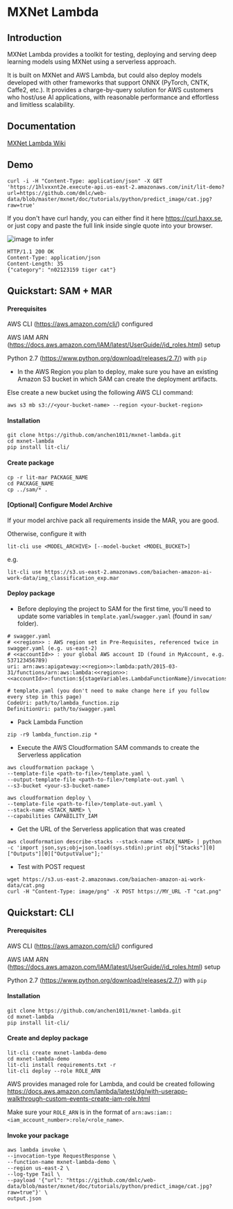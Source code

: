 # MXNet Lambda

## Introduction

MXNet Lambda provides a toolkit for testing, deploying and serving deep learning models using MXNet using a serverless approach.

It is built on MXNet and AWS Lambda, but could also deploy models developed with other frameworks that support ONNX (PyTorch, CNTK, Caffe2, etc.). It provides a charge-by-query solution for AWS customers who host/use AI applications, with reasonable performance and effortless and limitless scalability. 

## Documentation

[MXNet Lambda Wiki](docs/Home.md)

## Demo
```
curl -i -H "Content-Type: application/json" -X GET 'https://1hlvxxnt2e.execute-api.us-east-2.amazonaws.com/init/lit-demo?url=https://github.com/dmlc/web-data/blob/master/mxnet/doc/tutorials/python/predict_image/cat.jpg?raw=true'
```
If you don't have curl handy, you can either find it here https://curl.haxx.se, or just copy and paste the full link inside single quote into your browser.

![image to infer](https://raw.githubusercontent.com/dmlc/web-data/master/mxnet/doc/tutorials/python/predict_image/cat.jpg)
```
HTTP/1.1 200 OK
Content-Type: application/json
Content-Length: 35
{"category": "n02123159 tiger cat"}
```

## Quickstart: SAM + MAR

#### Prerequisites
AWS CLI (https://aws.amazon.com/cli/) configured

AWS IAM ARN (https://docs.aws.amazon.com/IAM/latest/UserGuide//id_roles.html) setup

Python 2.7 (https://www.python.org/download/releases/2.7/) with `pip`

* In the AWS Region you plan to deploy, make sure you have an existing Amazon S3 bucket in which SAM can create the deployment artifacts.

Else create a new bucket using the following AWS CLI command:

```
aws s3 mb s3://<your-bucket-name> --region <your-bucket-region>
```

#### Installation
```
git clone https://github.com/anchen1011/mxnet-lambda.git
cd mxnet-lambda
pip install lit-cli/
```

#### Create package
```
cp -r lit-mar PACKAGE_NAME
cd PACKAGE_NAME
cp ../sam/* .
```

#### [Optional] Configure Model Archive
If your model archive pack all requirements inside the MAR, you are good.

Otherwise, configure it with
```
lit-cli use <MODEL_ARCHIVE> [--model-bucket <MODEL_BUCKET>]
```
e.g.
```
lit-cli use https://s3.us-east-2.amazonaws.com/baiachen-amazon-ai-work-data/img_classification_exp.mar
```

#### Deploy package
- Before deploying the project to SAM for the first time, you'll need to update some variables in `template.yaml`/`swagger.yaml` (found in `sam/` folder).

```
# swagger.yaml
# <<region>> : AWS region set in Pre-Requisites, referenced twice in swagger.yaml (e.g. us-east-2)
# <<accountId>> : your global AWS account ID (found in MyAccount, e.g. 537123456789)
uri: arn:aws:apigateway:<<region>>:lambda:path/2015-03-31/functions/arn:aws:lambda:<<region>>:<<accountId>>:function:${stageVariables.LambdaFunctionName}/invocations

# template.yaml (you don't need to make change here if you follow every step in this page)
CodeUri: path/to/lambda_function.zip
DefinitionUri: path/to/swagger.yaml
```

- Pack Lambda Function
```
zip -r9 lambda_function.zip *
```

- Execute the AWS Cloudformation SAM commands to create the Serverless application

```
aws cloudformation package \
--template-file <path-to-file>/template.yaml \
--output-template-file <path-to-file>/template-out.yaml \
--s3-bucket <your-s3-bucket-name>

aws cloudformation deploy \
--template-file <path-to-file>/template-out.yaml \
--stack-name <STACK_NAME> \
--capabilities CAPABILITY_IAM
```
 

- Get the URL of the Serverless application that was created

```
aws cloudformation describe-stacks --stack-name <STACK_NAME> | python -c 'import json,sys;obj=json.load(sys.stdin);print obj["Stacks"][0]["Outputs"][0]["OutputValue"];'
```

- Test with POST request

```
wget https://s3.us-east-2.amazonaws.com/baiachen-amazon-ai-work-data/cat.png
curl -H "Content-Type: image/png" -X POST https://MY_URL -T "cat.png"
```


## Quickstart: CLI

#### Prerequisites
AWS CLI (https://aws.amazon.com/cli/) configured

AWS IAM ARN (https://docs.aws.amazon.com/IAM/latest/UserGuide//id_roles.html) setup

Python 2.7 (https://www.python.org/download/releases/2.7/) with `pip`

#### Installation
```
git clone https://github.com/anchen1011/mxnet-lambda.git
cd mxnet-lambda
pip install lit-cli/
```

#### Create and deploy package
```
lit-cli create mxnet-lambda-demo
cd mxnet-lambda-demo
lit-cli install requirements.txt -r
lit-cli deploy --role ROLE_ARN
```
AWS provides managed role for Lambda, and could be created following https://docs.aws.amazon.com/lambda/latest/dg/with-userapp-walkthrough-custom-events-create-iam-role.html

Make sure your `ROLE_ARN` is in the format of `arn:aws:iam::<iam_account_number>:role/<role_name>`.

#### Invoke your package
```
aws lambda invoke \
--invocation-type RequestResponse \
--function-name mxnet-lambda-demo \
--region us-east-2 \
--log-type Tail \
--payload '{"url": "https://github.com/dmlc/web-data/blob/master/mxnet/doc/tutorials/python/predict_image/cat.jpg?raw=true"}' \
output.json
```
